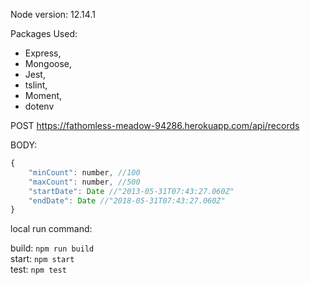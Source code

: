 Node version: 12.14.1

Packages Used:
- Express,
- Mongoose,
- Jest,
- tslint,
- Moment,
- dotenv


POST https://fathomless-meadow-94286.herokuapp.com/api/records

BODY:
```javascript
{
    "minCount": number, //100
    "maxCount": number, //500
    "startDate": Date //"2013-05-31T07:43:27.060Z"
    "endDate": Date //"2018-05-31T07:43:27.060Z"
}
```



local run command:

build: `npm run build` <br />
start: `npm start` <br />
test: `npm test` <br />